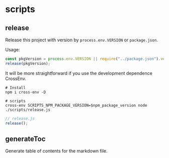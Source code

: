 # scripts

## release

Release this project with version by `process.env.VERSION` or `package.json`.

Usage:

```javascript
const pkgVersion = process.env.VERSION || require("../package.json").version;
release(pkgVersion);
```

It will be more straightforward if you use the development dependence CrossEnv.

```shell
# Install
npm i cross-env -D

# scripts
cross-env SCRIPTS_NPM_PACKAGE_VERSION=$npm_package_version node ./scripts/release.js
```

```javascript
// release.js
release();
```

<!-- @param {string} ver Version
@returns {void} -->

## generateToc

Generate table of contents for the markdown file.

<!-- @param {string} path Path of markdown file.
@param {array} options.hiddenHeadings Hidden headings.
@returns {void} -->
